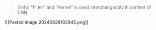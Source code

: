 
>[!info] "Filter" and "Kernel" is used interchangeably in context of CNN.

![[Pasted image 20240628102945.png]]
